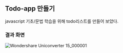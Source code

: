 ## Todo-app 만들기

javascript 기초/문법 학습을 위해 todo리스트를 만들어 보았다.

### 결과 화면
![Wondershare Uniconverter 15_000001](https://github.com/Jjuhui313/Todo-app/assets/94800969/feb36caf-dc4e-48e9-97fd-54bb8bd80bbd)

